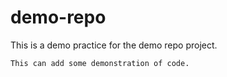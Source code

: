 # demo-repo

This is a demo practice for the demo repo project.

```
This can add some demonstration of code.
```
